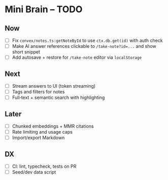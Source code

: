 # Mini Brain – TODO

## Now
- [ ] Fix `convex/notes.ts:getNoteById` to use `ctx.db.get(id)` with auth check
- [ ] Make AI answer references clickable to `/take-note?id=...` and show short snippet
- [ ] Add autosave + restore for `/take-note` editor via `localStorage`

## Next
- [ ] Stream answers to UI (token streaming)
- [ ] Tags and filters for notes
- [ ] Full‑text + semantic search with highlighting

## Later
- [ ] Chunked embeddings + MMR citations
- [ ] Rate limiting and usage caps
- [ ] Import/export Markdown

## DX
- [ ] CI: lint, typecheck, tests on PR
- [ ] Seed/dev data script
